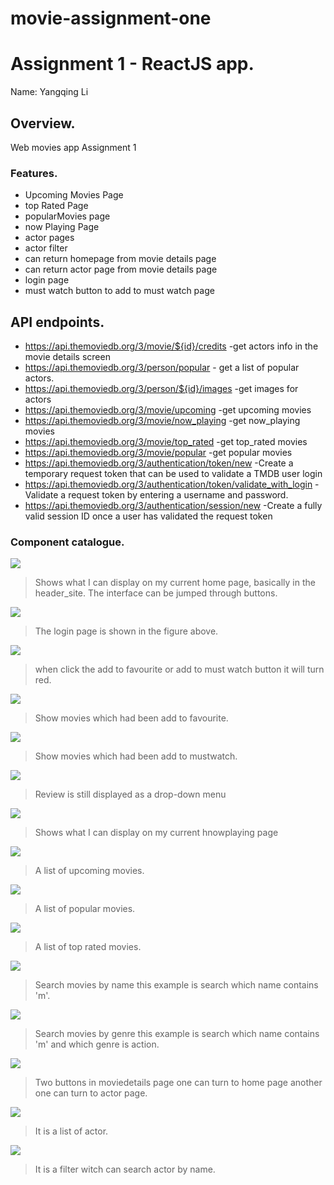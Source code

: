 # movie-assignment-one
# Assignment 1 - ReactJS app.

Name: Yangqing Li

## Overview.

Web movies app Assignment 1

### Features. 
+ Upcoming Movies Page
+ top Rated Page
+ popularMovies page
+ now Playing Page
+ actor pages
+ actor filter
+ can return homepage from movie details page
+ can return actor page from movie details page
+ login page 
+ must watch button to add to must watch page

## API endpoints.
- https://api.themoviedb.org/3/movie/${id}/credits  -get actors info in the movie details screen
- https://api.themoviedb.org/3/person/popular - get a list of popular actors.
- https://api.themoviedb.org/3/person/${id}/images -get images for actors
- https://api.themoviedb.org/3/movie/upcoming -get upcoming movies
- https://api.themoviedb.org/3/movie/now_playing -get now_playing movies
- https://api.themoviedb.org/3/movie/top_rated -get top_rated movies
- https://api.themoviedb.org/3/movie/popular -get popular movies
- https://api.themoviedb.org/3/authentication/token/new -Create a temporary request token that can be used to validate a TMDB user login
- https://api.themoviedb.org/3/authentication/token/validate_with_login -Validate a request token by entering a username and password.
- https://api.themoviedb.org/3/authentication/session/new -Create a fully valid session ID once a user has validated the request token



### Component catalogue.
![ ](./images/homepage.png)


> Shows what I can display on my current home page, basically in the header_site. The interface can be jumped through buttons.

![ ](./images/loginPage.png)

> The login page is shown in the figure above.

![ ](./images/redbutton.png) 

> when click the add to favourite or add to must watch button it will turn red.

![ ](./images/favouritepage.png)

> Show movies which had been add to favourite.

![ ](./images/mustwatchpage.png)

> Show movies which had been add to mustwatch.

![ ](./images/Review.png)

> Review is still displayed as a drop-down menu

![ ](./images/nowplaying.png)

> Shows what I can display on my current hnowplaying page


![ ](./images/upcomepage.png)

> A list of upcoming movies.

![ ](./images/popularpage.png)

> A list of popular movies.

![ ](./images/topratedPage.png)

> A list of top rated movies.

![ ](./images/searchbylitter.png)

> Search movies by name this example is search which name contains 'm'.


![ ](./images/searchbygenre.png)

>Search movies by genre this example is search which name contains 'm' and which genre is action.

![ ](./images/twobuttons.png)

>Two buttons in moviedetails page one can turn to home page another one can turn to actor page.

![ ](./images/actor.png)

>It is a list of actor.

![ ](./images/actorsearch.png)

>It is a filter witch can search actor by name.














